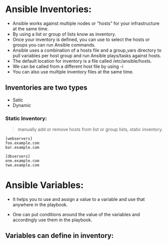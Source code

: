 # Ansible Inventories:

* Ansible works against multiple nodes or “hosts” for  your infrastructure at the same time.
* By using a list or group of lists know as inventory. 
* Once your inventory is defined, you can use to select the hosts or groups you can run  Ansible commands.
* Ansible uses a combination of a hosts file and a group_vars directory to pull variables per host group and run Ansible plays/tasks against hosts.
* The default location for inventory is a file called /etc/ansible/hosts.
* We can be called  from a different host  file  by using  -i
* You can also use multiple inventory files at the same time.


## Inventories are two types
* Satic 
* Dynamic


### Static Inventory:
> manually add or remove hosts from list or group lists, static inventory.

```
[webservers]
foo.example.com
bar.example.com

[dbservers]
one.example.com
two.example.com
```

# Ansible Variables:
* It helps you to use and assign a value to a variable and use that anywhere in the playbook. 

* One can put conditions around the value of the variables and accordingly use them in the playbook.

## Variables can define in inventory:


